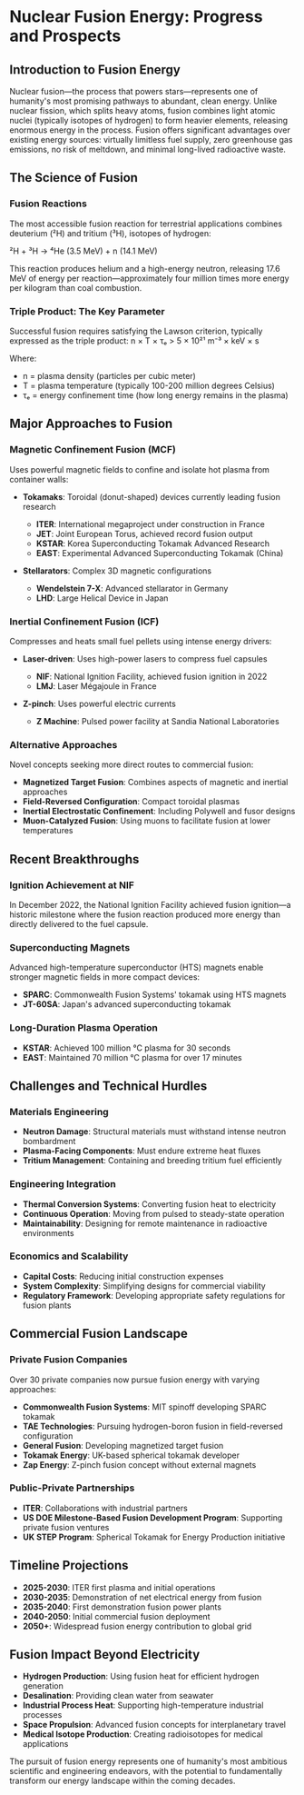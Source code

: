 # Nuclear Fusion Energy: Progress and Prospects

## Introduction to Fusion Energy

Nuclear fusion—the process that powers stars—represents one of humanity's most promising pathways to abundant, clean energy. Unlike nuclear fission, which splits heavy atoms, fusion combines light atomic nuclei (typically isotopes of hydrogen) to form heavier elements, releasing enormous energy in the process. Fusion offers significant advantages over existing energy sources: virtually limitless fuel supply, zero greenhouse gas emissions, no risk of meltdown, and minimal long-lived radioactive waste.

## The Science of Fusion

### Fusion Reactions
The most accessible fusion reaction for terrestrial applications combines deuterium (²H) and tritium (³H), isotopes of hydrogen:

²H + ³H → ⁴He (3.5 MeV) + n (14.1 MeV)

This reaction produces helium and a high-energy neutron, releasing 17.6 MeV of energy per reaction—approximately four million times more energy per kilogram than coal combustion.

### Triple Product: The Key Parameter
Successful fusion requires satisfying the Lawson criterion, typically expressed as the triple product:
n × T × τₑ > 5 × 10²¹ m⁻³ × keV × s

Where:
* n = plasma density (particles per cubic meter)
* T = plasma temperature (typically 100-200 million degrees Celsius)
* τₑ = energy confinement time (how long energy remains in the plasma)

## Major Approaches to Fusion

### Magnetic Confinement Fusion (MCF)
Uses powerful magnetic fields to confine and isolate hot plasma from container walls:

* **Tokamaks**: Toroidal (donut-shaped) devices currently leading fusion research
  * **ITER**: International megaproject under construction in France
  * **JET**: Joint European Torus, achieved record fusion output
  * **KSTAR**: Korea Superconducting Tokamak Advanced Research
  * **EAST**: Experimental Advanced Superconducting Tokamak (China)

* **Stellarators**: Complex 3D magnetic configurations
  * **Wendelstein 7-X**: Advanced stellarator in Germany
  * **LHD**: Large Helical Device in Japan

### Inertial Confinement Fusion (ICF)
Compresses and heats small fuel pellets using intense energy drivers:

* **Laser-driven**: Uses high-power lasers to compress fuel capsules
  * **NIF**: National Ignition Facility, achieved fusion ignition in 2022
  * **LMJ**: Laser Mégajoule in France

* **Z-pinch**: Uses powerful electric currents
  * **Z Machine**: Pulsed power facility at Sandia National Laboratories

### Alternative Approaches
Novel concepts seeking more direct routes to commercial fusion:

* **Magnetized Target Fusion**: Combines aspects of magnetic and inertial approaches
* **Field-Reversed Configuration**: Compact toroidal plasmas
* **Inertial Electrostatic Confinement**: Including Polywell and fusor designs
* **Muon-Catalyzed Fusion**: Using muons to facilitate fusion at lower temperatures

## Recent Breakthroughs

### Ignition Achievement at NIF
In December 2022, the National Ignition Facility achieved fusion ignition—a historic milestone where the fusion reaction produced more energy than directly delivered to the fuel capsule.

### Superconducting Magnets
Advanced high-temperature superconductor (HTS) magnets enable stronger magnetic fields in more compact devices:
* **SPARC**: Commonwealth Fusion Systems' tokamak using HTS magnets
* **JT-60SA**: Japan's advanced superconducting tokamak

### Long-Duration Plasma Operation
* **KSTAR**: Achieved 100 million °C plasma for 30 seconds
* **EAST**: Maintained 70 million °C plasma for over 17 minutes

## Challenges and Technical Hurdles

### Materials Engineering
* **Neutron Damage**: Structural materials must withstand intense neutron bombardment
* **Plasma-Facing Components**: Must endure extreme heat fluxes
* **Tritium Management**: Containing and breeding tritium fuel efficiently

### Engineering Integration
* **Thermal Conversion Systems**: Converting fusion heat to electricity
* **Continuous Operation**: Moving from pulsed to steady-state operation
* **Maintainability**: Designing for remote maintenance in radioactive environments

### Economics and Scalability
* **Capital Costs**: Reducing initial construction expenses
* **System Complexity**: Simplifying designs for commercial viability
* **Regulatory Framework**: Developing appropriate safety regulations for fusion plants

## Commercial Fusion Landscape

### Private Fusion Companies
Over 30 private companies now pursue fusion energy with varying approaches:
* **Commonwealth Fusion Systems**: MIT spinoff developing SPARC tokamak
* **TAE Technologies**: Pursuing hydrogen-boron fusion in field-reversed configuration
* **General Fusion**: Developing magnetized target fusion
* **Tokamak Energy**: UK-based spherical tokamak developer
* **Zap Energy**: Z-pinch fusion concept without external magnets

### Public-Private Partnerships
* **ITER**: Collaborations with industrial partners
* **US DOE Milestone-Based Fusion Development Program**: Supporting private fusion ventures
* **UK STEP Program**: Spherical Tokamak for Energy Production initiative

## Timeline Projections

* **2025-2030**: ITER first plasma and initial operations
* **2030-2035**: Demonstration of net electrical energy from fusion
* **2035-2040**: First demonstration fusion power plants
* **2040-2050**: Initial commercial fusion deployment
* **2050+**: Widespread fusion energy contribution to global grid

## Fusion Impact Beyond Electricity

* **Hydrogen Production**: Using fusion heat for efficient hydrogen generation
* **Desalination**: Providing clean water from seawater
* **Industrial Process Heat**: Supporting high-temperature industrial processes
* **Space Propulsion**: Advanced fusion concepts for interplanetary travel
* **Medical Isotope Production**: Creating radioisotopes for medical applications

The pursuit of fusion energy represents one of humanity's most ambitious scientific and engineering endeavors, with the potential to fundamentally transform our energy landscape within the coming decades.